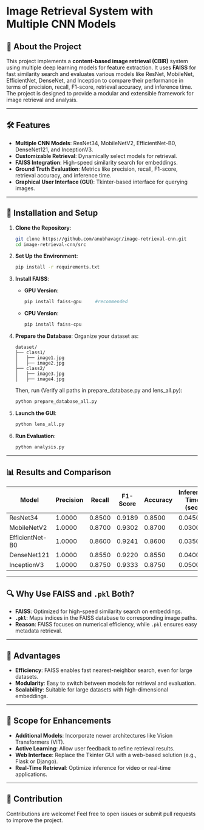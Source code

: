 # Image Retrieval System with Multiple CNN Models

## 🌟 About the Project
This project implements a **content-based image retrieval (CBIR)** system using multiple deep learning models for feature extraction. 
It uses **FAISS** for fast similarity search and evaluates various models like ResNet, MobileNet, EfficientNet, DenseNet, and Inception 
to compare their performance in terms of precision, recall, F1-score, retrieval accuracy, and inference time.
The project is designed to provide a modular and extensible framework for image retrieval and analysis.

---

## 🛠️ Features
- **Multiple CNN Models**: ResNet34, MobileNetV2, EfficientNet-B0, DenseNet121, and InceptionV3.
- **Customizable Retrieval**: Dynamically select models for retrieval.
- **FAISS Integration**: High-speed similarity search for embeddings.
- **Ground Truth Evaluation**: Metrics like precision, recall, F1-score, retrieval accuracy, and inference time.
- **Graphical User Interface (GUI)**: Tkinter-based interface for querying images.

---

## 🔧 Installation and Setup
1. **Clone the Repository**:
    ```bash
    git clone https://github.com/anubhavagr/image-retrieval-cnn.git
    cd image-retrieval-cnn/src
    ```

2. **Set Up the Environment**:
    ```bash
    pip install -r requirements.txt
    ```

3. **Install FAISS**:
    - **GPU Version**:
        ```bash
        pip install faiss-gpu     #recommended
        ```
    - **CPU Version**:
        ```bash
        pip install faiss-cpu
        ```

4. **Prepare the Database**:
    Organize your dataset as:
    ```
    dataset/
    ├── class1/
    │   ├── image1.jpg
    │   ├── image2.jpg
    ├── class2/
    │   ├── image3.jpg
    │   ├── image4.jpg
    ```
    Then, run (Verify all paths in prepare_database.py and lens_all.py):
    ```bash
    python prepare_database_all.py
    ```

5. **Launch the GUI**:
    ```bash
    python lens_all.py
    ```

6. **Run Evaluation**:
    ```bash
    python analysis.py
    ```

---

## 📊 Results and Comparison

| Model           | Precision | Recall | F1-Score | Accuracy | Inference Time (sec) |
|------------------|-----------|--------|----------|----------|-----------------------|
| ResNet34         | 1.0000    | 0.8500 | 0.9189   | 0.8500   | 0.0450                |
| MobileNetV2      | 1.0000    | 0.8700 | 0.9302   | 0.8700   | 0.0300                |
| EfficientNet-B0  | 1.0000    | 0.8600 | 0.9241   | 0.8600   | 0.0350                |
| DenseNet121      | 1.0000    | 0.8550 | 0.9220   | 0.8550   | 0.0400                |
| InceptionV3      | 1.0000    | 0.8750 | 0.9333   | 0.8750   | 0.0500                |

---

## 🔍 Why Use FAISS and `.pkl` Both?
- **FAISS**: Optimized for high-speed similarity search on embeddings.
- **`.pkl`**: Maps indices in the FAISS database to corresponding image paths.
- **Reason**: FAISS focuses on numerical efficiency, while `.pkl` ensures easy metadata retrieval.

---

## 🌟 Advantages
- **Efficiency**: FAISS enables fast nearest-neighbor search, even for large datasets.
- **Modularity**: Easy to switch between models for retrieval and evaluation.
- **Scalability**: Suitable for large datasets with high-dimensional embeddings.

---

## 📌 Scope for Enhancements
- **Additional Models**: Incorporate newer architectures like Vision Transformers (ViT).
- **Active Learning**: Allow user feedback to refine retrieval results.
- **Web Interface**: Replace the Tkinter GUI with a web-based solution (e.g., Flask or Django).
- **Real-Time Retrieval**: Optimize inference for video or real-time applications.

---

## 🤝 Contribution
Contributions are welcome! Feel free to open issues or submit pull requests to improve the project.
